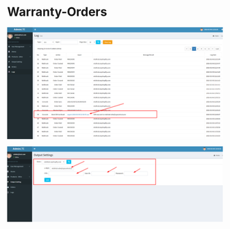 # Warranty-Orders

![Order Export](https://github.com/GLD110/Warranty-Orders/blob/master/Upload/order%20export1.png)

![Export Setting](https://github.com/GLD110/Warranty-Orders/blob/master/Upload/order%20export%202.png)

